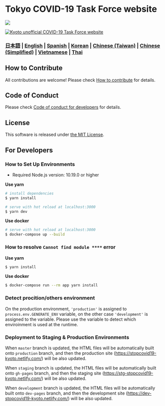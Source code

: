# Tokyo COVID-19 Task Force website

![](https://github.com/stopcovid19-kyoto/covid19/workflows/production%20deploy/badge.svg)

[![Kyoto unofficial COVID-19 Task Force website](https://stopcovid19-kyoto.netlify.com/ogp.png)](https://stopcovid19-kyoto.netlify.com/)


### [日本語](./README.md) | [English](./README_EN.md) | [Spanish](./README_ES.md) | [Korean](./README_KO.md) | [Chinese (Taiwan)](./README_ZH_TW.md) | [Chinese (Simplified)](./README_ZH_CN.md) | [Vietnamese](./README_VI.md) | [Thai](./README_TH.md)


## How to Contribute

All contributions are welcome!
Please check [How to contribute](./.github/CONTRIBUTING_EN.md) for details.

## Code of Conduct

Please check [Code of conduct for developers](./.github/CODE_OF_CONDUCT_EN.md) for details.

## License
This software is released under [the MIT License](./LICENSE.txt).

## For Developers

### How to Set Up Environments

- Required Node.js version: 10.19.0 or higher

**Use yarn**
```bash
# install dependencies
$ yarn install

# serve with hot reload at localhost:3000
$ yarn dev
```

**Use docker**
```bash
# serve with hot reload at localhost:3000
$ docker-compose up --build
```

### How to resolve `Cannot find module ****` error

**Use yarn**
```bash
$ yarn install
```

**Use docker**
```bash
$ docker-compose run --rm app yarn install
```

### Detect procition/others environment

On the production environment, `'production'` is assigned to `process.env.GENERATE_ENV` variable, on the other case `'development'` is assigned to the variable.
Please use the variable to detect which enviroinment is used at the runtime.

### Deployment to Staging & Production Environments

When `master` branch is updated, the HTML files will be automatically built onto `production` branch,
and then the production site (https://stopcovid19-kyoto.netlify.com/) will be also updated.

When `staging` branch is updated, the HTML files will be automatically built onto `gh-pages` branch,
and then the staging site (https://stg-stopcovid19-kyoto.netlify.com/) will be also updated.

When `development` branch is updated, the HTML files will be automatically built onto `dev-pages` branch,
and then the development site (https://dev-stopcovid19-kyoto.netlify.com/) will be also updated.
